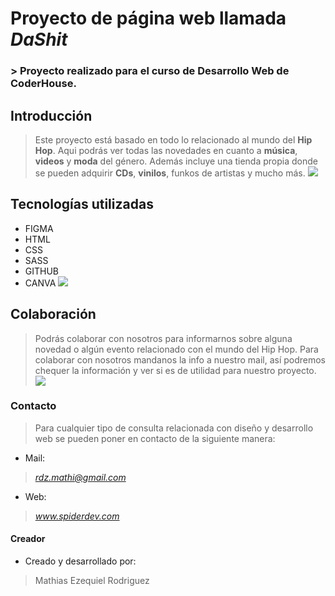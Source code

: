 # Proyecto de página web llamada *DaShit*

### > Proyecto realizado para el curso de Desarrollo Web de **CoderHouse**.

## Introducción

> Este proyecto está basado en todo lo relacionado al mundo del **Hip Hop**.
Aqui podrás ver todas las novedades en cuanto a **música**, **videos** y **moda** del género.
Además incluye una tienda propia donde se pueden adquirir **CDs**, **vinilos**, funkos de artistas y mucho más.
[![](https://img.freepik.com/free-vector/colorful-naive-hip-hop-stickers_52683-66213.jpg?w=740&t=st=1685818595~exp=1685819195~hmac=589e3ba207da6c10bca7d988fc1734e9aaa9a030d14fcba4b84d132230b5cf4f)](http://https://img.freepik.com/free-vector/colorful-naive-hip-hop-stickers_52683-66213.jpg?w=740&t=st=1685818595~exp=1685819195~hmac=589e3ba207da6c10bca7d988fc1734e9aaa9a030d14fcba4b84d132230b5cf4f)

## Tecnologías utilizadas

- FIGMA
- HTML
- CSS
- SASS
- GITHUB
- CANVA
[![](https://img.freepik.com/free-vector/website-interface-development-planning-devops-team-flat-characters-working-ui-ux-content-design-computer-software-creation-web-development_335657-2645.jpg?w=740&t=st=1685819022~exp=1685819622~hmac=9f0c37c27b4f83ec07dd90d8ac23a8a06e1d08d33a87ed72445378082a702d0e)](http://https://img.freepik.com/free-vector/website-interface-development-planning-devops-team-flat-characters-working-ui-ux-content-design-computer-software-creation-web-development_335657-2645.jpg?w=740&t=st=1685819022~exp=1685819622~hmac=9f0c37c27b4f83ec07dd90d8ac23a8a06e1d08d33a87ed72445378082a702d0e)

## Colaboración

> Podrás colaborar con nosotros para informarnos sobre alguna novedad o algún evento relacionado con el mundo del Hip Hop.
Para colaborar con nosotros mandanos la info a nuestro mail, así podremos chequer la información y ver si es de utilidad para nuestro proyecto.
[![](https://img.freepik.com/free-vector/emails-concept-illustration_114360-1355.jpg?w=740&t=st=1685820185~exp=1685820785~hmac=b1343d3997c0502041d2fb1fb33856954b68d2b9cb9863651315d27ec9f5c399)](http://https://img.freepik.com/free-vector/emails-concept-illustration_114360-1355.jpg?w=740&t=st=1685820185~exp=1685820785~hmac=b1343d3997c0502041d2fb1fb33856954b68d2b9cb9863651315d27ec9f5c399)

### Contacto

> Para cualquier tipo de consulta relacionada con diseño y desarrollo web se pueden poner en contacto de la siguiente manera:

- Mail:
> *rdz.mathi@gmail.com*
- Web:
> *www.spiderdev.com*

#### Creador

- Creado y desarrollado por:
> Mathias Ezequiel Rodriguez